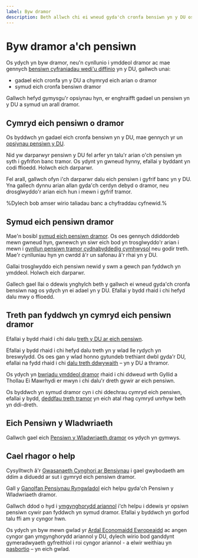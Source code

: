 ```yaml
---
label: Byw dramor
description: Beth allwch chi ei wneud gyda'ch cronfa bensiwn yn y DU os ydych yn symud neu eisoes yn byw dramor.
---
```


# Byw dramor a'ch pensiwn

Os ydych yn byw dramor, neu'n cynllunio i ymddeol dramor ac mae gennych [bensiwn cyfraniadau wedi'u diffinio](/cy/pension-types) yn y DU, gallwch unai:

- gadael eich cronfa yn y DU a chymryd eich arian o dramor
- symud eich cronfa bensiwn dramor

Gallwch hefyd gymysgu'r opsiynau hyn, er enghraifft gadael un pensiwn yn y DU a symud un arall dramor.

## Cymryd eich pensiwn o dramor

Os byddwch yn gadael eich cronfa bensiwn yn y DU, mae gennych yr un [opsiynau pensiwn y DU](/cy/pension-pot-options).

Nid yw darparwyr pensiwn y DU fel arfer yn talu'r arian o'ch pensiwn yn syth i gyfrifon banc tramor. Os ydynt yn gwneud hynny, efallai y byddant yn codi ffioedd. Holwch eich darparwr.

Fel arall, gallwch ofyn i'ch darparwr dalu eich pensiwn i gyfrif banc yn y DU. Yna gallech dynnu arian allan gyda'ch cerdyn debyd o dramor, neu drosglwyddo'r arian eich hun i mewn i gyfrif tramor.

%Dylech bob amser wirio taliadau banc a chyfraddau cyfnewid.%

## Symud eich pensiwn dramor

Mae'n bosibl [symud eich pensiwn dramor](https://www.gov.uk/transferring-your-pension/transferring-to-an-overseas-pension-scheme). Os oes gennych ddiddordeb mewn gwneud hyn, gwnewch yn siwr eich bod yn trosglwyddo'r arian i mewn i [gynllun pensiwn tramor cydnabyddedig cymhwysol](https://www.gov.uk/government/publications/list-of-qualifying-recognised-overseas-pension-schemes-qrops) neu godir treth. Mae'r cynlluniau hyn yn cwrdd â'r un safonau â'r rhai yn y DU.

Gallai trosglwyddo eich pensiwn newid y swm a gewch pan fyddwch yn ymddeol. Holwch eich darparwr.

Gallech gael llai o ddewis ynghylch beth y gallwch ei wneud gyda'ch cronfa bensiwn nag os ydych yn ei adael yn y DU. Efallai y bydd rhaid i chi hefyd dalu mwy o ffioedd.

## Treth pan fyddwch yn cymryd eich pensiwn dramor

Efallai y bydd rhaid i chi dalu [treth y DU ar eich pensiwn](https://www.gov.uk/tax-uk-income-live-abroad).

Efallai y bydd rhaid i chi hefyd dalu treth yn y wlad lle rydych yn breswylydd. Os oes gan y wlad honno gytundeb trethiant dwbl gyda'r DU, efallai na fydd rhaid i chi [dalu treth ddwywaith](https://www.gov.uk/tax-uk-income-live-abroad/taxed-twice) – yn y DU a thramor.

Os ydych yn [bwriadu ymddeol dramor](https://www.gov.uk/moving-or-retiring-abroad) rhaid i chi ddweud wrth Gyllid a Thollau Ei Mawrhydi er mwyn i chi dalu'r dreth gywir ar eich pensiwn.

Os byddwch yn symud dramor cyn i chi ddechrau cymryd eich pensiwn, efallai y bydd, [deddfau treth tramor](https://www.gov.uk/tax-right-retire-abroad-return-to-uk) yn eich atal rhag cymryd unrhyw beth yn ddi-dreth.

## Eich Pensiwn y Wladwriaeth

Gallwch gael eich [Pensiwn y Wladwriaeth dramor](https://www.gov.uk/state-pension-if-you-retire-abroad) os ydych yn gymwys.

## Cael rhagor o help

Cysylltwch â'r [Gwasanaeth Cynghori ar Bensiynau](http://www.pensionsadvisoryservice.org.uk) i gael gwybodaeth am ddim a diduedd ar sut i gymryd eich pensiwn dramor.

Gall y [Ganolfan Pensiynau Ryngwladol](https://www.gov.uk/international-pension-centre) eich helpu gyda'ch Pensiwn y Wladwriaeth dramor.

Gallwch ddod o hyd i [ymgynghorydd ariannol](/cy/financial-advice) i'ch helpu i ddewis yr opsiwn pensiwn cywir pan fyddwch yn symud dramor. Efallai y byddwch yn gorfod talu ffi am y cyngor hwn.

Os ydych yn byw mewn gwlad yr [Ardal Economaidd Ewropeaidd](https://www.gov.uk/eu-eea) ac angen cyngor gan ymgynghorydd ariannol y DU, dylech wirio bod ganddynt gymeradwyaeth gyfreithiol i roi cyngor ariannol - a elwir weithiau yn [pasbortio](http://www.fca.org.uk/firms/being-regulated/passporting) – yn eich gwlad.
